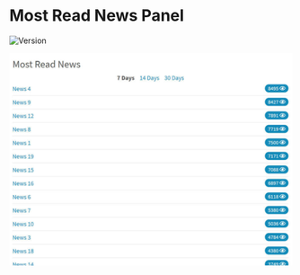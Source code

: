 # Most Read News Panel

![Version](https://img.shields.io/badge/Version-1.0.1-blue.svg)

![Preview](screenshot.jpg)

